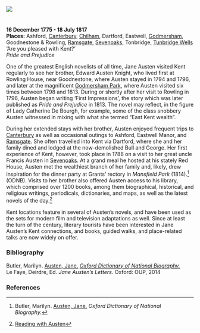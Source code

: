<a href="https://dev.visual-essays.app"><img src="https://dev-visual-essays.netlify.app/images/ve-button.png"></a>
<param ve-config title="Jane Austen" author="Susan Civale" layout="vtl" 
banner="https://stor.artstor.org/stor/a8bc686a-046f-4df8-8946-dd34baf364cc" description="Susan Civale discusses the many family visits to Kent of famous English novelist Jane Austen and how these might be reflected in her writing.">

<!-- Global Entities -->
<param ve-entity eid="Q29303" title="Canterbury">
<param ve-entity eid="Q17529295" title="Godmersham Park">
<param ve-entity eid="Q736439" title="Ramsgate">
<param ve-entity eid="Q939838" title="Sevenoaks">
<param ve-entity eid="Q665489" title="Tunbridge Wells">

<!-- Base map centred on Canterbury -->
<!-- param ve-map center="Q29303" zoom="10" -->

<!-- Historical map layers -->
<param ve-map-layer active allmaps allmaps-id="3cec6f180298eeb9" title="Mudge 1801">

#

**16 December 1775 - 18 July 1817**    
**Places:** Ashford, [Canterbury](/austen/austen-canterbury), [Chilham](/austen/austen-chilham), Dartford, Eastwell, [Godmersham](/austen/austen-godmersham), Goodnestone & Rowling, [Ramsgate](/austen/austen-ramsgate), [Sevenoaks](/austen/austen-sevenoaks), Tonbridge, [Tunbridge Wells](/austen/austen-tunbridge-wells)   
‘Are you pleased with Kent?’   
_Pride and Prejudice_
<param ve-image url="https://upload.wikimedia.org/wikipedia/commons/2/2a/CassandraAusten-JaneAusten%28c.1810%29_intensified.jpg" label="Jane Austen" attribution="Cassandra Austen (1773-1845), digitally processed by Amano1, Public domain, via Wikimedia Commons">
<!-- Base map centred on Boughton Malherbe -->
<param ve-map center="Q2161900" zoom="9.5">
<param ve-entity eid="Q725261" title="Ashford">
<param ve-entity eid="Q1004824" title="Chilham">
<param ve-entity eid="Q858775" title="Dartford">
<param ve-entity eid="Q936183" title="Tonbridge">
<param ve-entity eid="Q26324024" aliases="Rowling House">

One of the greatest English novelists of all time, Jane Austen visited Kent regularly to see her brother, Edward Austen Knight, who lived first at Rowling House, near Goodnestone, where Austen stayed in 1794 and 1796, and later at the magnificent [Godmersham Park](/austen/austen-godmersham), where Austen visited six times between 1798 and 1813.  During or shortly after her visit to Rowling in 1796, Austen began writing ‘First Impressions’, the story which was later published as _Pride and Prejudice_ in 1813.  The novel may reflect, in the figure of Lady Catherine De Bourgh, for example, some of the class snobbery Austen witnessed in mixing with what she termed “East Kent wealth”. 
<param ve-image url="https://stor.artstor.org/stor/16f50fe5-af80-4d10-a5f4-9820d3e7c63c" label="Back view of Godmersham Park" attribution="Martin Crowther">
<param ve-map primary center="Q29303" zoom="11">
<param ve-entity eid="Q26324024" aliases="Rowling House">

During her extended stays with her brother, Austen enjoyed frequent trips to [Canterbury](/austen/austen/-canterbury) as well as occasional outings to Ashford, Eastwell Manor, and [Ramsgate](/austen/austen-ramsgate).  She often travelled into Kent via Dartford, where she and her family dined and lodged at the now-demolished Bull and George.  Her first experience of Kent, however, took place in 1788 on a visit to her great uncle Francis Austen in [Sevenoaks](/austen/austen-sevenoaks).  At a grand meal he hosted at his stately Red House, Austen met the wealthiest branch of her family and, likely, drew inspiration for the dinner party at Grants’ rectory in _Mansfield Park_ (1814).[^ref1] (ODNB).  Visits to her brother also offered Austen access to his library, which comprised over 1200 books, among them biographical, historical, and religious writings, periodicals, dictionaries, and maps, as well as the latest novels of the day.[^ref2] 
<param ve-image iiif url="https://upload.wikimedia.org/wikipedia/commons/7/77/Eastwell_Manor_Hotel%2C_Boughton_Lees_-_geograph.org.uk_-_129089.jpg" label="Eastwell Manor Hotel, Boughton Lees - geograph.org.uk" attribution="Penny Mayes / Eastwell Manor Hotel, Boughton Lees" license="CC BY-SA 2.0">
<param ve-map primary center="Q2540442" zoom="10">
<param ve-entity eid="Q725261" aliases="Ashford">
<param ve-entity eid="Q2540442" aliases="Eastwell Manor">
<param ve-entity eid="Q17545495" aliases="Red House">

Kent locations feature in several of Austen’s novels, and have been used as the sets for modern film and television adaptations as well.  Since at least the turn of the century, literary tourists have been interested in Jane Austen’s Kent connections, and books, guided walks, and place-related talks are now widely on offer. 
<param ve-image url="https://upload.wikimedia.org/wikipedia/commons/3/31/The_Red_House%2C_Sevenoaks-geograph.org-3419824.jpg" label="The Red House, Sevenoaks -geograph.org" attribution="N. Chadwick / The Red House" license="CC BY-SA 2.0">

### Bibliography 
Butler, Marilyn.  [Austen, Jane.](https://doi.org/10.1093/ref:odnb/904) [_Oxford Dictionary of National Biography._](https://www.oxforddnb.com/view/10.1093/ref:odnb/9780198614128.001.0001/odnb-9780198614128-e-904)   
Le Faye, Deirdre, Ed. _Jane Austen’s Letters._ Oxford: OUP, 2014
<param ve-image url="https://stor.artstor.org/stor/c86080d7-264e-47fd-b156-9033306d9c0e" label="Steps in the grounds of Godmersham Park" attribution="Martin Crowther">

### References

[^ref1]: Butler, Marilyn.  [Austen, Jane.](https://doi.org/10.1093/ref:odnb/904) _Oxford Dictionary of National Biography._
[^ref2]: [Reading with Austen](https://readingwithaustenblog.com/)  
